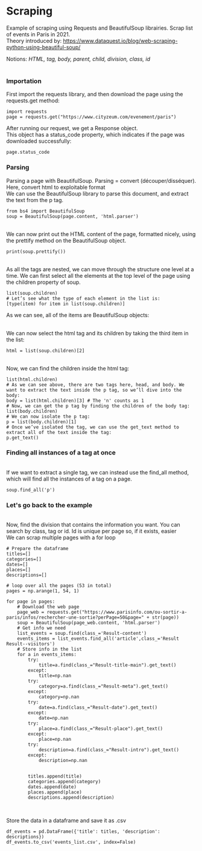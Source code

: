 # Scraping

Example of scraping using Requests and BeautifulSoup librairies. Scrap list of events in Paris in 2021.
<br> Theory introduced by: https://www.dataquest.io/blog/web-scraping-python-using-beautiful-soup/

Notions: *HTML, tag, body, parent, child, division, class, id*
<br>
<br>
### Importation
First import the requests library, and then download the page using the requests.get method:
```
import requests
page = requests.get("https://www.cityzeum.com/evenement/paris")
```
After running our request, we get a Response object. 
<br>This object has a status_code property, which indicates if the page was downloaded successfully:
```
page.status_code
```
### Parsing
Parsing a page with BeautifulSoup. Parsing = convert (découper/disséquer). Here, convert html to exploitable format
<br>We can use the BeautifulSoup library to parse this document, and extract the text from the p tag.
```
from bs4 import BeautifulSoup
soup = BeautifulSoup(page.content, 'html.parser')
```

<br>We can now print out the HTML content of the page, formatted nicely, using the prettify method on the BeautifulSoup object.
```
print(soup.prettify())
```

<br>As all the tags are nested, we can move through the structure one level at a time. We can first select all the elements at the top level of the page using the children property of soup.
```
list(soup.children)
# Let’s see what the type of each element in the list is:
[type(item) for item in list(soup.children)]
```
As we can see, all of the items are BeautifulSoup objects:

<br>We can now select the html tag and its children by taking the third item in the list:
```
html = list(soup.children)[2]
```
<br> Now, we can find the children inside the html tag:
```
list(html.children)
# As we can see above, there are two tags here, head, and body. We want to extract the text inside the p tag, so we’ll dive into the body:
body = list(html.children)[3] # The 'n' counts as 1
# Now, we can get the p tag by finding the children of the body tag:
list(body.children)
# We can now isolate the p tag:
p = list(body.children)[1]
# Once we’ve isolated the tag, we can use the get_text method to extract all of the text inside the tag:
p.get_text()
```



### Finding all instances of a tag at once
<br> If we want to extract a single tag, we can instead use the find_all method, which will find all the instances of a tag on a page.
```
soup.find_all('p')
```

### Let's go back to the example
<br>Now, find the division that contains the information you want. You can search by class, tag or id. Id is unique per page so, if it exists, easier
<br>We can scrap multiple pages with a for loop
```
# Prepare the dataframe
titles=[] 
categories=[]
dates=[]
places=[]
descriptions=[] 

# loop over all the pages (53 in total)
pages = np.arange(1, 54, 1)

for page in pages:
    # Download the web page
    page_web = requests.get("https://www.parisinfo.com/ou-sortir-a-paris/infos/rechercher-une-sortie?perPage=50&page=" + str(page))
    soup = BeautifulSoup(page_web.content, 'html.parser')
    # Get info we need
    list_events = soup.find(class_='Result-content')
    events_items = list_events.find_all('article',class_='Result Result--visitors')
    # Store info in the list
    for a in events_items:
        try:
            title=a.find(class_="Result-title-main").get_text()
        except:
            title=np.nan
        try:
            category=a.find(class_="Result-meta").get_text()
        except:
            category=np.nan
        try:
            date=a.find(class_="Result-date").get_text()
        except:
            date=np.nan
        try:
            place=a.find(class_="Result-place").get_text()
        except:
            place=np.nan
        try:
            description=a.find(class_="Result-intro").get_text()
        except:
            description=np.nan


        titles.append(title)
        categories.append(category)
        dates.append(date)
        places.append(place)
        descriptions.append(description)
    

```
<br>Store the data in a dataframe and save it as .csv
```
df_events = pd.DataFrame({'title': titles, 'description': descriptions})
df_events.to_csv('events_list.csv', index=False)
```


